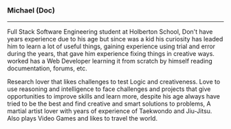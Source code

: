 ### Michael (Doc)
___
Full Stack Software Engineering student at Holberton School, Don't have years experience due to his age but since was a kid his curiosity has leaded him to learn a lot of useful things, gaining experience using trial and error during the years, that gave him experience fixing things in creative ways. worked has a Web Developer learning it from scratch by himself reading documentation, forums, etc.


Research lover that likes challenges to test Logic and creativeness. Love to use reasoning and intelligence to face challenges and projects that give opportunities to improve skills and learn more, despite his age always have tried to be the best and find creative and smart solutions to problems, A martial artist lover with years of experience of Taekwondo and Jiu-Jitsu. Also plays Video Games and likes to travel the world. 
